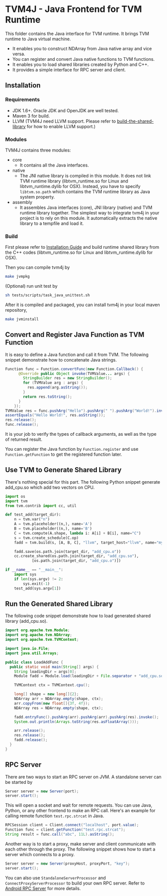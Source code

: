<!--- Licensed to the Apache Software Foundation (ASF) under one -->
<!--- or more contributor license agreements.  See the NOTICE file -->
<!--- distributed with this work for additional information -->
<!--- regarding copyright ownership.  The ASF licenses this file -->
<!--- to you under the Apache License, Version 2.0 (the -->
<!--- "License"); you may not use this file except in compliance -->
<!--- with the License.  You may obtain a copy of the License at -->

<!---   http://www.apache.org/licenses/LICENSE-2.0 -->

<!--- Unless required by applicable law or agreed to in writing, -->
<!--- software distributed under the License is distributed on an -->
<!--- "AS IS" BASIS, WITHOUT WARRANTIES OR CONDITIONS OF ANY -->
<!--- KIND, either express or implied.  See the License for the -->
<!--- specific language governing permissions and limitations -->
<!--- under the License. -->

# TVM4J - Java Frontend for TVM Runtime

This folder contains the Java interface for TVM runtime. It brings TVM runtime to Java virtual machine.

- It enables you to construct NDArray from Java native array and vice versa.
- You can register and convert Java native functions to TVM functions.
- It enables you to load shared libraries created by Python and C++.
- It provides a simple interface for RPC server and client.

## Installation

### Requirements

- JDK 1.6+. Oracle JDK and OpenJDK are well tested.
- Maven 3 for build.
- LLVM (TVM4J need LLVM support. Please refer to [build-the-shared-library](https://docs.tvm.ai/install/from_source.html#build-the-shared-library) for how to enable LLVM support.)

### Modules

TVM4J contains three modules:

- core
    * It contains all the Java interfaces.
- native
    * The JNI native library is compiled in this module. It does not link TVM runtime library (libtvm\_runtime.so for Linux and libtvm\_runtime.dylib for OSX). Instead, you have to specify `libtvm.so.path` which contains the TVM runtime library as Java system property.
- assembly
    * It assembles Java interfaces (core), JNI library (native) and TVM runtime library together. The simplest way to integrate tvm4j in your project is to rely on this module. It automatically extracts the native library to a tempfile and load it.

### Build

First please refer to [Installation Guide](http://docs.tvm.ai/install/) and build runtime shared library from the C++ codes (libtvm\_runtime.so for Linux and libtvm\_runtime.dylib for OSX).

Then you can compile tvm4j by

```bash
make jvmpkg
```

(Optional) run unit test by

```bash
sh tests/scripts/task_java_unittest.sh
```

After it is compiled and packaged, you can install tvm4j in your local maven repository,

```bash
make jvminstall
```

## Convert and Register Java Function as TVM Function

It is easy to define a Java function and call it from TVM. The following snippet demonstrate how to concatenate Java strings.

```java
Function func = Function.convertFunc(new Function.Callback() {
      @Override public Object invoke(TVMValue... args) {
        StringBuilder res = new StringBuilder();
        for (TVMValue arg : args) {
          res.append(arg.asString());
        }
        return res.toString();
      }
    });
TVMValue res = func.pushArg("Hello").pushArg(" ").pushArg("World!").invoke();
assertEquals("Hello World!", res.asString());
res.release();
func.release();
```

It is your job to verify the types of callback arguments, as well as the type of returned result.

You can register the Java function by `Function.register` and use `Function.getFunction` to get the registered function later.

## Use TVM to Generate Shared Library

There's nothing special for this part. The following Python snippet generate add_cpu.so which add two vectors on CPU.

```python
import os
import tvm
from tvm.contrib import cc, util

def test_add(target_dir):
    n = tvm.var("n")
    A = tvm.placeholder((n,), name='A')
    B = tvm.placeholder((n,), name='B')
    C = tvm.compute(A.shape, lambda i: A[i] + B[i], name="C")
    s = tvm.create_schedule(C.op)
    fadd = tvm.build(s, [A, B, C], "llvm", target_host="llvm", name="myadd")

    fadd.save(os.path.join(target_dir, "add_cpu.o"))
    cc.create_shared(os.path.join(target_dir, "add_cpu.so"),
            [os.path.join(target_dir, "add_cpu.o")])

if __name__ == "__main__":
    import sys
    if len(sys.argv) != 2:
        sys.exit(-1)
    test_add(sys.argv[1])
```

## Run the Generated Shared Library

The following code snippet demonstrate how to load generated shared library (add_cpu.so).

```java
import org.apache.tvm.Module;
import org.apache.tvm.NDArray;
import org.apache.tvm.TVMContext;

import java.io.File;
import java.util.Arrays;

public class LoadAddFunc {
  public static void main(String[] args) {
    String loadingDir = args[0];
    Module fadd = Module.load(loadingDir + File.separator + "add_cpu.so");

    TVMContext ctx = TVMContext.cpu();

    long[] shape = new long[]{2};
    NDArray arr = NDArray.empty(shape, ctx);
    arr.copyFrom(new float[]{3f, 4f});
    NDArray res = NDArray.empty(shape, ctx);

    fadd.entryFunc().pushArg(arr).pushArg(arr).pushArg(res).invoke();
    System.out.println(Arrays.toString(res.asFloatArray()));

    arr.release();
    res.release();
    fadd.release();
  }
}
```

## RPC Server

There are two ways to start an RPC server on JVM. A standalone server can be started by

```java
Server server = new Server(port);
server.start();
```

This will open a socket and wait for remote requests. You can use Java, Python, or any other frontend to make an RPC call. Here's an example for calling remote function `test.rpc.strcat` in Java.

```java
RPCSession client = Client.connect("localhost", port.value);
Function func = client.getFunction("test.rpc.strcat");
String result = func.call("abc", 11L).asString();
```

Another way is to start a proxy, make server and client communicate with each other through the proxy. The following snippet shows how to start a server which connects to a proxy.

```java
Server server = new Server(proxyHost, proxyPort, "key");
server.start();
```

You can also use `StandaloneServerProcessor` and `ConnectProxyServerProcessor` to build your own RPC server. Refer to [Android RPC Server](https://github.com/apache/incubator-tvm/blob/master/apps/android_rpc/app/src/main/java/org/apache/tvm/tvmrpc/RPCProcessor.java) for more details.